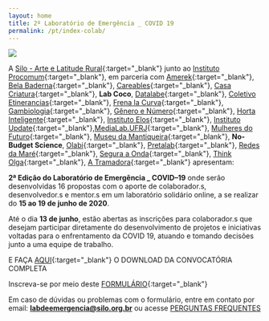 ```yaml
---
layout: home
title: 2º Laboratório de Emergência _ COVID 19
permalink: /pt/index-colab/
---
```


![](/3ed/media/images/covers/titulo_colab_port.png)

A [Silo - Arte e Latitude Rural](https://silo.org.br/){:target="_blank"} junto ao [Instituto Procomum](https://www.procomum.org/){:target="_blank"}, em parceria com [Amerek](https://twitter.com/amerek_ufmg){:target="_blank"}, [Bela Baderna](http://belabaderna.com.br/){:target="_blank"}, [Careables](https://www.careables.org/){:target="_blank"}, [Casa Criatura](https://www.instagram.com/casacriatura/){:target="_blank"}, **Lab Coco**, [Datalabe](https://datalabe.org/){:target="_blank"}, [Coletivo Etinerancias](https://www.instagram.com/etinerancias){:target="_blank"}, [Frena la Curva](https://frenalacurva.net/){:target="_blank"}, [Gambiologia](http://www.gambiologia.net/blog/){:target="_blank"}, [Gênero e Número](http://www.generonumero.media/){:target="_blank"}, [Horta Inteligente](https://hortainteligente.wixsite.com/hortainteligente){:target="_blank"}, [Instituto Elos](https://institutoelos.org/){:target="_blank"}, [Instituto Update](https://www.institutoupdate.org.br/){:target="_blank"},[MediaLab.UFRJ](href="http://medialabufrj.net/"){:target="_blank"}, [Mulheres do Futuro](https://www.instagram.com/mulheresdofuturopa/){:target="_blank"}, [Museu da Mantiqueira](https://museudamantiqueira.com.br/){:target="_blank"}, **No-Budget Science**, [Olabi](https://www.olabi.org.br){:target="_blank"}, [Pretalab](https://www.pretalab.com/){:target="_blank"}, [Redes da Maré](http://www.redesdamare.org.br/){:target="_blank"}, [Segura a Onda](https://seguraaonda.com.br/){:target="_blank"}, [Think Olga](https://www.thinkolga.com/){:target="_blank"}, [A Tramadora](https://www.tramadora.net/){:target="_blank"} apresentam:

**2ª Edição do Laboratório de Emergência _ COVID–19** onde serão desenvolvidas 16 propostas com o aporte de colaborador.s, desenvolvedor.s e mentor.s em um laboratório solidário online, a se realizar do **15 ao 19 de junho de 2020**. 

Até o dia **13 de junho**, estão abertas as inscrições para colaborador.s que desejam participar diretamente do desenvolvimento de projetos e iniciativas voltadas para o enfrentamento da COVID 19, atuando e tomando decisões junto a uma equipe de trabalho.

E FAÇA [AQUI](/3ed/media/docs/PT_CHAMADA_COLABS_LAB_DE_EMERGENCIA.pdf){:target="_blank"} O DOWNLOAD DA CONVOCATÓRIA COMPLETA 


Inscreva-se por meio deste [FORMULÁRIO](https://forms.gle/GtsqUGZYtYdaVa7d7){:target="_blank"}
  
  
Em caso de dúvidas ou problemas com o formulário, entre em contato por email:  **labdeemergencia@silo.org.br** 
ou acesse [PERGUNTAS FREQUENTES](/3ed/pt/dicas/perguntas-frequentes-colabs)